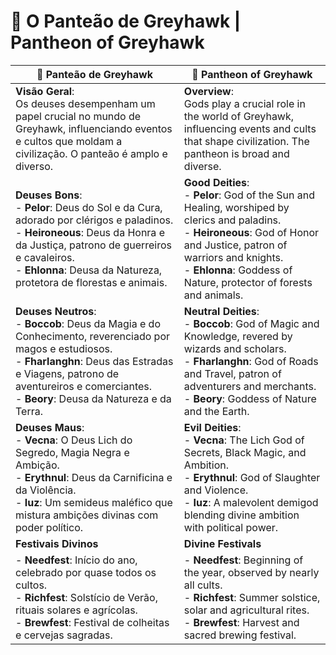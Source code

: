 # 🙏 O Panteão de Greyhawk | Pantheon of Greyhawk

| 🙏 Panteão de Greyhawk                                                                                                                                                                                                                                | 🙏 Pantheon of Greyhawk                                                                                                                                                                                                                                |
| ----------------------------------------------------------------------------------------------------------------------------------------------------------------------------------------------------------------------------------------------------- | ------------------------------------------------------------------------------------------------------------------------------------------------------------------------------------------------------------------------------------------------------ |
| **Visão Geral**:<br>Os deuses desempenham um papel crucial no mundo de Greyhawk, influenciando eventos e cultos que moldam a civilização. O panteão é amplo e diverso.                                                                                | **Overview**:<br>Gods play a crucial role in the world of Greyhawk, influencing events and cults that shape civilization. The pantheon is broad and diverse.                                                                                           |
| **Deuses Bons**:<br>- **Pelor**: Deus do Sol e da Cura, adorado por clérigos e paladinos.<br>- **Heironeous**: Deus da Honra e da Justiça, patrono de guerreiros e cavaleiros.<br>- **Ehlonna**: Deusa da Natureza, protetora de florestas e animais. | **Good Deities**:<br>- **Pelor**: God of the Sun and Healing, worshiped by clerics and paladins.<br>- **Heironeous**: God of Honor and Justice, patron of warriors and knights.<br>- **Ehlonna**: Goddess of Nature, protector of forests and animals. |
| **Deuses Neutros**:<br>- **Boccob**: Deus da Magia e do Conhecimento, reverenciado por magos e estudiosos.<br>- **Fharlanghn**: Deus das Estradas e Viagens, patrono de aventureiros e comerciantes.<br>- **Beory**: Deusa da Natureza e da Terra.    | **Neutral Deities**:<br>- **Boccob**: God of Magic and Knowledge, revered by wizards and scholars.<br>- **Fharlanghn**: God of Roads and Travel, patron of adventurers and merchants.<br>- **Beory**: Goddess of Nature and the Earth.                 |
| **Deuses Maus**:<br>- **Vecna**: O Deus Lich do Segredo, Magia Negra e Ambição.<br>- **Erythnul**: Deus da Carnificina e da Violência.<br>- **Iuz**: Um semideus maléfico que mistura ambições divinas com poder político.                            | **Evil Deities**:<br>- **Vecna**: The Lich God of Secrets, Black Magic, and Ambition.<br>- **Erythnul**: God of Slaughter and Violence.<br>- **Iuz**: A malevolent demigod blending divine ambition with political power.                              |
| **Festivais Divinos**<br>                                                                                                                                                                                                                             | **Divine Festivals**<br>                                                                                                                                                                                                                               |
| - **Needfest**: Início do ano, celebrado por quase todos os cultos.<br>- **Richfest**: Solstício de Verão, rituais solares e agrícolas.<br>- **Brewfest**: Festival de colheitas e cervejas sagradas.                                                 | - **Needfest**: Beginning of the year, observed by nearly all cults.<br>- **Richfest**: Summer solstice, solar and agricultural rites.<br>- **Brewfest**: Harvest and sacred brewing festival.                                                         |
